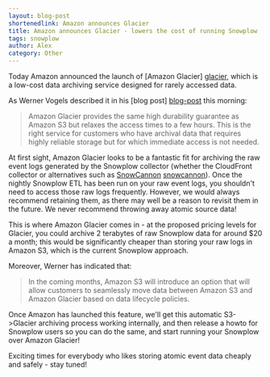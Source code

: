 ```yaml
---
layout: blog-post
shortenedlink: Amazon announces Glacier
title: Amazon announces Glacier - lowers the cost of running Snowplow
tags: snowplow
author: Alex
category: Other
---
```



Today Amazon announced the launch of [Amazon Glacier] [glacier], which is a low-cost data archiving service designed for rarely accessed data.

As Werner Vogels described it in his [blog post] [blog-post] this morning:

> Amazon Glacier provides the same high durability guarantee as Amazon S3 but relaxes the access times to a few hours. This is the right service for customers who have archival data that requires highly reliable storage but for which immediate access is not needed.

At first sight, Amazon Glacier looks to be a fantastic fit for archiving the raw event logs generated by the Snowplow collector (whether the CloudFront collector or alternatives such as [SnowCannon] [snowcannon]). Once the nightly Snowplow ETL has been run on your raw event logs, you shouldn't need to access those raw logs frequently. However, we would always recommend retaining them, as there may well be a reason to revisit them in the future. We never recommend throwing away atomic source data!

This is where Amazon Glacier comes in - at the proposed pricing levels for Glacier, you could archive 2 terabytes of raw Snowplow data for around $20 a month; this would be significantly cheaper than storing your raw logs in Amazon S3, which is the current Snowplow approach.

Moreover, Werner has indicated that:

> In the coming months, Amazon S3 will introduce an option that will allow customers to seamlessly move data between Amazon S3 and Amazon Glacier based on data lifecycle policies.

Once Amazon has launched this feature, we'll get this automatic S3->Glacier archiving process working internally, and then release a howto for Snowplow users so you can do the same, and start running your Snowplow over Amazon Glacier!

Exciting times for everybody who likes storing atomic event data cheaply and safely - stay tuned!

[glacier]: http://aws.amazon.com/glacier/
[blog-post]: http://www.allthingsdistributed.com/2012/08/amazon-glacier.html
[snowcannon]: https://github.com/shermozle/SnowCannon